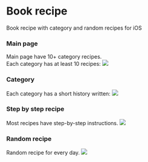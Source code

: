 # Book recipe
Book recipe with category and random recipes for iOS

### Main page
Main page have 10+ category recipes.  
Each category has at least 10 recipes:
![](./misc/mainPage.PNG)


### Category
Each category has a short history written:
![](./misc/Pasta.PNG)


### Step by step recipe
Most recipes have step-by-step instructions.
![](./misc/Spaghetti.PNG)

### Random recipe
Random recipe for every day. 
![](./misc/RandomRecipe.PNG)
